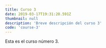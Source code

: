 ```yaml
---
title: Curso 3
date: 2019-03-17T19:31:20.591Z
thumbnail: null
description: 'Breve descripción del curso 3'
code: 'course-3'
---
```

Esta es el curso número 3.
